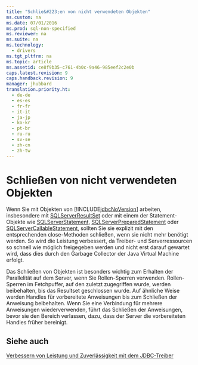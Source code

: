 ```yaml
---
title: "Schlie&#223;en von nicht verwendeten Objekten"
ms.custom: na
ms.date: 07/01/2016
ms.prod: sql-non-specified
ms.reviewer: na
ms.suite: na
ms.technology: 
  - drivers
ms.tgt_pltfrm: na
ms.topic: article
ms.assetid: ce8f9b35-c761-4b0c-9a46-985eef2c2e0b
caps.latest.revision: 9
caps.handback.revision: 9
manager: jhubbard
translation.priority.ht: 
  - de-de
  - es-es
  - fr-fr
  - it-it
  - ja-jp
  - ko-kr
  - pt-br
  - ru-ru
  - sv-se
  - zh-cn
  - zh-tw
---
```

# Schlie&#223;en von nicht verwendeten Objekten
  Wenn Sie mit Objekten von [!INCLUDE[jdbcNoVersion](../content/includes/jdbcNoVersion_md.md)] arbeiten, insbesondere mit [SQLServerResultSet](../content/SQLServerResultSet-Class.md) oder mit einem der Statement\-Objekte wie [SQLServerStatement](../content/SQLServerStatement-Class.md), [SQLServerPreparedStatement](../content/SQLServerPreparedStatement-Class.md) oder [SQLServerCallableStatement](../content/SQLServerCallableStatement-Class.md), sollten Sie sie explizit mit den entsprechenden close\-Methoden schließen, wenn sie nicht mehr benötigt werden. So wird die Leistung verbessert, da Treiber\- und Serverressourcen so schnell wie möglich freigegeben werden und nicht erst darauf gewartet wird, dass dies durch den Garbage Collector der Java Virtual Machine erfolgt.  
  
 Das Schließen von Objekten ist besonders wichtig zum Erhalten der Parallelität auf dem Server, wenn Sie Rollen\-Sperren verwenden. Rollen\-Sperren im Fetchpuffer, auf den zuletzt zugegriffen wurde, werden beibehalten, bis das Resultset geschlossen wurde. Auf ähnliche Weise werden Handles für vorbereitete Anweisungen bis zum Schließen der Anweisung beibehalten. Wenn Sie eine Verbindung für mehrere Anweisungen wiederverwenden, führt das Schließen der Anweisungen, bevor sie den Bereich verlassen, dazu, dass der Server die vorbereiteten Handles früher bereinigt.  
  
## Siehe auch  
 [Verbessern von Leistung und Zuverlässigkeit mit dem JDBC-Treiber](../content/Improving-Performance-and-Reliability-with-the-JDBC-Driver.md)  
  
  